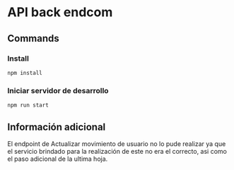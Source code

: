 # API back endcom 

## Commands

### Install

```
npm install
```

### Iniciar servidor de desarrollo

```
npm run start
```

## Información adicional

El endpoint de Actualizar movimiento de usuario no lo pude realizar ya que el servicio brindado para la realización de este no era el correcto, asi como el paso adicional de la ultima hoja.

